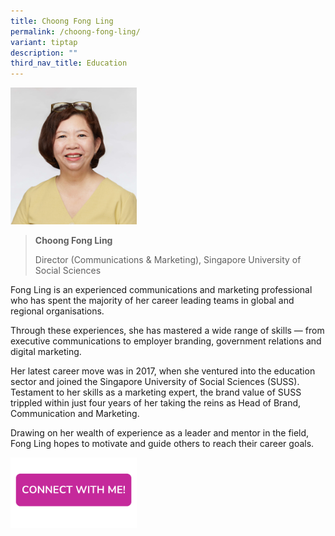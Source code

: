 ```yaml
---
title: Choong Fong Ling
permalink: /choong-fong-ling/
variant: tiptap
description: ""
third_nav_title: Education
---
```

<p></p>
<div class="isomer-image-wrapper">
<img style="width: 40%;" height="auto" width="100%" alt="" src="/images/Profile Photos/Choong_Fong_Ling_2_copy.jpg">
</div>
<blockquote>
<p></p>
<p><strong>Choong Fong Ling</strong>
</p>
<p>Director (Communications &amp; Marketing), Singapore University of Social
Sciences</p>
</blockquote>
<p>Fong Ling is an experienced communications and marketing professional
who has spent the majority of her career leading teams in global and regional
organisations.</p>
<p>Through these experiences, she has mastered a wide range of skills — from
executive communications to employer branding, government relations and
digital marketing.</p>
<p>Her latest career move was in 2017, when she ventured into the education
sector and joined the Singapore University of Social Sciences (SUSS). Testament
to her skills as a marketing expert, the brand value of SUSS trippled within
just four years of her taking the reins as Head of Brand, Communication
and Marketing.</p>
<p>Drawing on her wealth of experience as a leader and mentor in the field,
Fong Ling hopes to motivate and guide others to reach their career goals.</p>
<p></p><a class="isomer-image-wrapper" href="https://form.gov.sg/677f33889b92dd01567180d3"><img style="width: 40%;" height="auto" width="100%" alt="" src="/images/CONNECT_WITH_ME.png"></a>
<p></p>